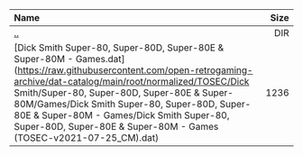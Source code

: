 |Name|Size|
|:---|---:|
|[..](../index.html)|DIR|
|[Dick Smith Super-80, Super-80D, Super-80E & Super-80M - Games.dat](https://raw.githubusercontent.com/open-retrogaming-archive/dat-catalog/main/root/normalized/TOSEC/Dick Smith/Super-80, Super-80D, Super-80E & Super-80M/Games/Dick Smith Super-80, Super-80D, Super-80E & Super-80M - Games/Dick Smith Super-80, Super-80D, Super-80E & Super-80M - Games (TOSEC-v2021-07-25_CM).dat)|1236|
